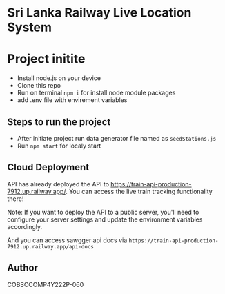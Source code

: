 # Sri Lanka Railway Live Location System

# Project initite

- Install node.js on your device 
- Clone this repo
- Run on terminal `npm i` for install node module packages
- add .env file with envirement variables


## Steps to run the project

- After initiate project run data generator file named as `seedStations.js` 
- Run `npm start` for localy start


## Cloud Deployment

API has already deployed the API to https://train-api-production-7912.up.railway.app/. You can access the live train tracking functionality there!

Note: If you want to deploy the API to a public server, you'll need to configure your server settings and update the environment variables accordingly.

And you can access sawgger api docs via `https://train-api-production-7912.up.railway.app/api-docs`




## Author
 COBSCCOMP4Y222P-060